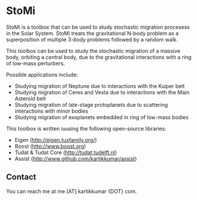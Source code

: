 StoMi
===================

StoMi is a toolbox that can be used to study stochastic migration procesess in the Solar System. StoMi treats the gravitational N-body problem as a superposition of multiple 3-body problems followed by a random walk.

This toolbox can be used to study the stochastic migration of a massive body, orbiting a central body, due to the gravitational interactions with a ring of low-mass perturbers. 

Possible applications include:
- Studying migration of Neptune due to interactions with the Kuiper belt
- Studying migration of Ceres and Vesta due to interactions with the Main Asteroid belt
- Studying migration of late-stage protoplanets due to scattering interactions with minor bodies
- Studying migration of exoplanets embedded in ring of low-mass bodies 

This toolbox is written iuusing the following open-source libraries:

- Eigen (http://eigen.tuxfamily.org/)
- Boost (http://www.boost.org)
- Tudat & Tudat Core (http://tudat.tudelft.nl)
- Assist (http://www.github.com/kartikkumar/assist)


Contact
-------------------

You can reach me at me [AT] kartikkumar {DOT} com.


